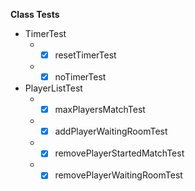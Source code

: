 **Class Tests**

* TimerTest
    * - [x] resetTimerTest
    * - [x] noTimerTest
* PlayerListTest
    * - [x] maxPlayersMatchTest
    * - [x] addPlayerWaitingRoomTest
    * - [x] removePlayerStartedMatchTest
    * - [x] removePlayerWaitingRoomTest
